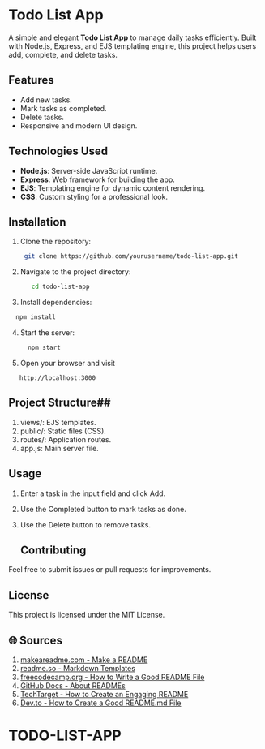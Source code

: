 # Todo List App

A simple and elegant **Todo List App** to manage daily tasks efficiently. Built with Node.js, Express, and EJS templating engine, this project helps users add, complete, and delete tasks.

## Features

- Add new tasks.
- Mark tasks as completed.
- Delete tasks.
- Responsive and modern UI design.

## Technologies Used

- **Node.js**: Server-side JavaScript runtime.
- **Express**: Web framework for building the app.
- **EJS**: Templating engine for dynamic content rendering.
- **CSS**: Custom styling for a professional look.

## Installation

1. Clone the repository:
   ```bash
    git clone https://github.com/yourusername/todo-list-app.git
   ```
2. Navigate to the project directory:
   ```bash
      cd todo-list-app
   ```
3. Install dependencies:
  ```bash
    npm install
  ```
4. Start the server:
    ```bash
      npm start
    ```

5. Open your browser and visit
  ```
     http://localhost:3000
  ```

 ## Project Structure##
1. views/: EJS templates.
2. public/: Static files (CSS).
3. routes/: Application routes.
4. app.js: Main server file.


 ## Usage
1. Enter a task in the input field and click Add.
2. Use the Completed button to mark tasks as done.
3. Use the Delete button to remove tasks.

   ## Contributing
Feel free to submit issues or pull requests for improvements.

## License
This project is licensed under the MIT License.


## 🌐 Sources
1. [makeareadme.com - Make a README](https://www.makeareadme.com/)
2. [readme.so - Markdown Templates](https://readme.so/)
3. [freecodecamp.org - How to Write a Good README File](https://www.freecodecamp.org/news/how-to-write-a-good-readme-file/)
4. [GitHub Docs - About READMEs](https://docs.github.com/repositories/managing-your-repositorys-settings-and-features/customizing-your-repository/about-readmes)
5. [TechTarget - How to Create an Engaging README](https://www.techtarget.com/searchsoftwarequality/tip/How-to-create-an-engaging-README-file)
6. [Dev.to - How to Create a Good README.md File](https://dev.to/yuridevat/how-to-create-a-good-readmemd-file-4pa2)

# TODO-LIST-APP
